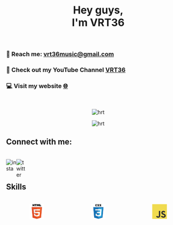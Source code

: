 <h1 align="center"> Hey guys,<br> I'm VRT36</h1> 

<br>

### 📧 Reach me: **vrt36music@gmail.com**
### 👾 Check out my YouTube Channel [VRT36](https://youtube.com/c/VRT36/)
### 💻 Visit my website [🌐](http://vrt36.github.io/)

<br>


<p align="center"> <img src="https://github-readme-stats.vercel.app/api?username=vrt36&show_icons=true&theme=synthwave" alt="hrt" /> </p>

<p align="center"> <img src="https://github-readme-stats.vercel.app/api/top-langs/?username=vrt36&show_icons=true&layout=compact&theme=synthwave"" alt="hrt" /> </p>

## Connect with me:

<br>
<a href="https://www.instagram.com/vrt36music/" target="_blank"><img align="left" alt="insta" width="28px" src="https://cdn.jsdelivr.net/npm/simple-icons@v3/icons/instagram.svg" /></a>
<a href="https://twitter.com/vrt36music" target="_blank"><img align="left" alt="twitter" width="28px" src="https://cdn.jsdelivr.net/npm/simple-icons@v3/icons/twitter.svg" /></a>

<br>
<br>

## Skills

<br>
<div style="display: flex; justify-content: space-around">
<img align="left" alt="HTML5" width="40px" src="https://raw.githubusercontent.com/github/explore/80688e429a7d4ef2fca1e82350fe8e3517d3494d/topics/html/html.png" />
<img align="left" alt="CSS3" width="40px" src="https://raw.githubusercontent.com/github/explore/80688e429a7d4ef2fca1e82350fe8e3517d3494d/topics/css/css.png" />
<img align="left" alt="JavaScript" width="40px" src="https://raw.githubusercontent.com/github/explore/80688e429a7d4ef2fca1e82350fe8e3517d3494d/topics/javascript/javascript.png" />
</div>
